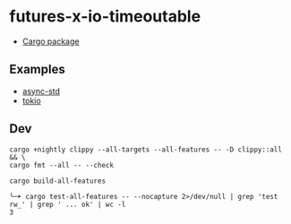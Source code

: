 # futures-x-io-timeoutable

* [Cargo package](https://crates.io/crates/futures-x-io-timeoutable)

## Examples

* [async-std](demos/async-std/src/main.rs)
* [tokio](demos/tokio/src/main.rs)

## Dev

```
cargo +nightly clippy --all-targets --all-features -- -D clippy::all && \
cargo fmt --all -- --check
```

```
cargo build-all-features

╰─➤ cargo test-all-features -- --nocapture 2>/dev/null | grep 'test rw_' | grep ' ... ok' | wc -l
3
```
